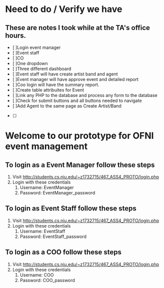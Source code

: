# Need to do / Verify we have
## These are notes I took while at the TA's office hours.
- [ ]Login event manager
- [ ]Event staff
- [ ]CO
- [ ]One dropdown
- [ ]Three different dashboard
- [ ]Event staff will have create artist band and agent
- [ ]Event manager will have approve event and detailed report
- [ ]Coo login will have the summary report. 
- [ ]Create table attribuites for Event
- [ ]Link any PHP to the database and process any form to the database
- [ ]Check for submit buttons and all buttons needed to navigate 
- [ ]Add Agent to the same page as Create Artist/Band
- [ ]
# Welcome to our prototype for OFNI event management

## To login as a Event Manager follow these steps
1. Visit http://students.cs.niu.edu/~z1732715/467_ASS4_PROTO/login.php 
1. Login with these credentials 
   1. Username: EventManager
   1. Password: EventManager_password

## To login as Event Staff follow these steps
1. Visit http://students.cs.niu.edu/~z1732715/467_ASS4_PROTO/login.php 
1. Login with these credentials 
   1. Username: EventStaff 
   1. Password: EventStaff_password

## To login as a COO follow these steps
1. Visit http://students.cs.niu.edu/~z1732715/467_ASS4_PROTO/login.php 
1. Login with these credentials 
   1. Username: COO 
   1. Password: COO_password


